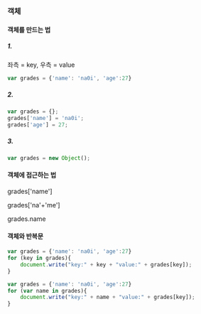 ### 객체



#### 객체를 만드는 법

##### 1.

좌측 = key, 우측 = value

```javascript
var grades = {'name': 'na0i', 'age':27}
```



##### 2.

```javascript
var grades = {};
grades['name'] = 'na0i';
grades['age'] = 27;
```



##### 3.

```javascript
var grades = new Object();
```





#### 객체에 접근하는 법

grades['name']

grades['na'+'me']

grades.name





#### 객체와 반복문

```javascript
var grades = {'name': 'na0i', 'age':27}
for (key in grades){
    document.write("key:" + key + "value:" + grades[key]);
}

var grades = {'name': 'na0i', 'age':27}
for (var name in grades){
    document.write("key:" + name + "value:" + grades[key]);
}
```

